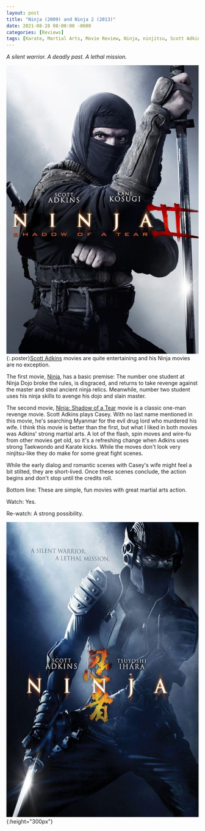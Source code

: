```yaml
---
layout: post
title: "Ninja (2009) and Ninja 2 (2013)"
date: 2021-08-28 08:00:00 -0600
categories: [Reviews]
tags: [Karate, Martial Arts, Movie Review, Ninja, ninjitsu, Scott Adkins, Taekwondo]
---
```


*A silent warrior. A deadly past. A lethal mission.*

![Ninja poster](/assets/2021/08/ninja-shadow-of-a-tear-2013.jpg){:.poster}[Scott Adkins](https://www.imdb.com/name/nm0012078/) movies are quite entertaining and his Ninja movies are no exception.

The first movie, [Ninja](https://www.imdb.com/title/tt1182921/), has a basic premise: The number one student at Ninja Dojo broke the rules, is disgraced, and returns to take revenge against the master and steal ancient ninja relics. Meanwhile, number two student uses his ninja skills to avenge his dojo and slain master.

The second movie, [Ninja: Shadow of a Tear](https://www.imdb.com/title/tt2458106/) movie is a classic one-man revenge movie. Scott Adkins plays Casey. With no last name mentioned in this movie, he's searching Myanmar for the evil drug lord who murdered his wife. I think this movie is better than the first, but what I liked in both movies was Adkins' strong martial arts. A lot of the flash, spin moves and wire-fu from other movies get old, so it's a refreshing change when Adkins uses strong Taekwondo and Karate kicks. While the moves don't look very ninjitsu-like they do make for some great fight scenes.

While the early dialog and romantic scenes with Casey's wife might feel a bit stilted, they are short-lived. Once these scenes conclude, the action begins and don't stop until the credits roll.

Bottom line: These are simple, fun movies with great martial arts action.

Watch: Yes.

Re-watch: A strong possibility.

![Ninja 2 poster](/assets/2021/08/ninja-2009.jpg){:height="300px"}

